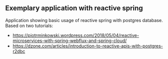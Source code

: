 ## Exemplary application with reactive spring

Application showing basic usage of reactive spring with postgres database. Based on two tutorials:
* https://piotrminkowski.wordpress.com/2018/05/04/reactive-microservices-with-spring-webflux-and-spring-cloud/
* https://dzone.com/articles/introduction-to-reactive-apis-with-postgres-r2dbc
